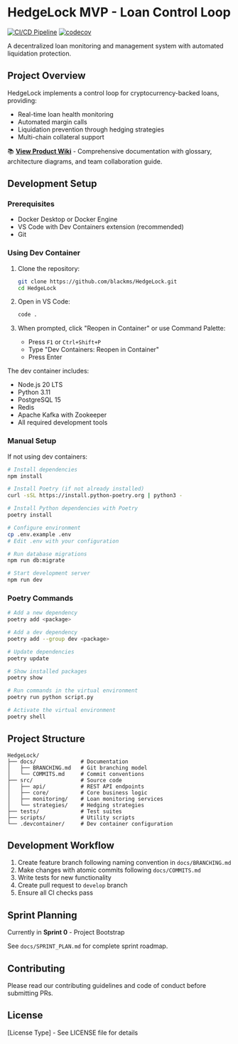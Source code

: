 # HedgeLock MVP - Loan Control Loop

[![CI/CD Pipeline](https://github.com/blackms/HedgeLock/actions/workflows/ci.yml/badge.svg)](https://github.com/blackms/HedgeLock/actions/workflows/ci.yml)
[![codecov](https://codecov.io/gh/blackms/HedgeLock/branch/main/graph/badge.svg?token=f6b6c943-5a31-4967-8c30-003de02a6907)](https://codecov.io/gh/blackms/HedgeLock)

A decentralized loan monitoring and management system with automated liquidation protection.

## Project Overview

HedgeLock implements a control loop for cryptocurrency-backed loans, providing:
- Real-time loan health monitoring
- Automated margin calls
- Liquidation prevention through hedging strategies
- Multi-chain collateral support

📚 **[View Product Wiki](docs/PRODUCT_WIKI.md)** - Comprehensive documentation with glossary, architecture diagrams, and team collaboration guide.

## Development Setup

### Prerequisites

- Docker Desktop or Docker Engine
- VS Code with Dev Containers extension (recommended)
- Git

### Using Dev Container

1. Clone the repository:
   ```bash
   git clone https://github.com/blackms/HedgeLock.git
   cd HedgeLock
   ```

2. Open in VS Code:
   ```bash
   code .
   ```

3. When prompted, click "Reopen in Container" or use Command Palette:
   - Press `F1` or `Ctrl+Shift+P`
   - Type "Dev Containers: Reopen in Container"
   - Press Enter

The dev container includes:
- Node.js 20 LTS
- Python 3.11
- PostgreSQL 15
- Redis
- Apache Kafka with Zookeeper
- All required development tools

### Manual Setup

If not using dev containers:

```bash
# Install dependencies
npm install

# Install Poetry (if not already installed)
curl -sSL https://install.python-poetry.org | python3 -

# Install Python dependencies with Poetry
poetry install

# Configure environment
cp .env.example .env
# Edit .env with your configuration

# Run database migrations
npm run db:migrate

# Start development server
npm run dev
```

### Poetry Commands

```bash
# Add a new dependency
poetry add <package>

# Add a dev dependency
poetry add --group dev <package>

# Update dependencies
poetry update

# Show installed packages
poetry show

# Run commands in the virtual environment
poetry run python script.py

# Activate the virtual environment
poetry shell
```

## Project Structure

```
HedgeLock/
├── docs/              # Documentation
│   ├── BRANCHING.md   # Git branching model
│   └── COMMITS.md     # Commit conventions
├── src/               # Source code
│   ├── api/           # REST API endpoints
│   ├── core/          # Core business logic
│   ├── monitoring/    # Loan monitoring services
│   └── strategies/    # Hedging strategies
├── tests/             # Test suites
├── scripts/           # Utility scripts
└── .devcontainer/     # Dev container configuration
```

## Development Workflow

1. Create feature branch following naming convention in `docs/BRANCHING.md`
2. Make changes with atomic commits following `docs/COMMITS.md`
3. Write tests for new functionality
4. Create pull request to `develop` branch
5. Ensure all CI checks pass

## Sprint Planning

Currently in **Sprint 0** - Project Bootstrap

See `docs/SPRINT_PLAN.md` for complete sprint roadmap.

## Contributing

Please read our contributing guidelines and code of conduct before submitting PRs.

## License

[License Type] - See LICENSE file for details